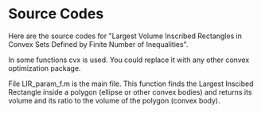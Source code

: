 # Source Codes

Here are the source codes for "Largest Volume Inscribed Rectangles in Convex Sets Defined by Finite Number of Inequalities".

In some functions cvx is used. You could replace it with any other convex optimization package.

File LIR_param_f.m is the main file. This function finds the Largest Inscibed Rectangle inside a polygon (ellipse or other convex bodies) and returns its volume and its ratio to the volume of the polygon (convex body).
